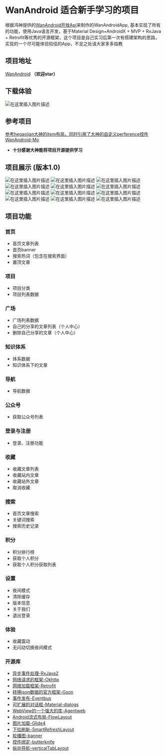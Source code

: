 
# WanAndroid 适合新手学习的项目
根据鸿神提供的[WanAndroid开放Api](https://www.wanandroid.com/)来制作的WanAndroidApp, 基本实现了所有的功能，使用Java语言开发，基于Material Design+AndroidX + MVP + RxJava + Retrofit等优秀的开源框架，这个项目是自己实习后第一次有搭建架构的思路，实现的一个尽可能体验较佳的App，不足之处请大家多多指教

## 项目地址
[WanAndroid](https://github.com/wangjianxiandev/WanAndroidMvp)  **（欢迎star）**

## 下载体验
![在这里插入图片描述](https://img-blog.csdnimg.cn/20200129172735955.png)

## 参考项目
[参考hegaojian大神的item布局，同时引用了大神的自定义perference控件](https://github.com/wangjianxiandev/WanAndroid)
[WanAndroid-Mo](https://github.com/milovetingting/WanAndroid/)
- **十分感谢大神能将项目开源提供学习**

## 项目展示 (版本1.0)
![在这里插入图片描述](https://img-blog.csdnimg.cn/20200126223529904.jpg?x-oss-process=image/watermark,type_ZmFuZ3poZW5naGVpdGk,shadow_10,text_aHR0cHM6Ly9ibG9nLmNzZG4ubmV0L3FxXzM5NDI0MTQz,size_16,color_FFFFFF,t_70)
![在这里插入图片描述](https://img-blog.csdnimg.cn/20200126223608191.jpg?x-oss-process=image/watermark,type_ZmFuZ3poZW5naGVpdGk,shadow_10,text_aHR0cHM6Ly9ibG9nLmNzZG4ubmV0L3FxXzM5NDI0MTQz,size_16,color_FFFFFF,t_70)
![在这里插入图片描述](https://img-blog.csdnimg.cn/20200126223627900.jpg?x-oss-process=image/watermark,type_ZmFuZ3poZW5naGVpdGk,shadow_10,text_aHR0cHM6Ly9ibG9nLmNzZG4ubmV0L3FxXzM5NDI0MTQz,size_16,color_FFFFFF,t_70)
![在这里插入图片描述](https://img-blog.csdnimg.cn/2020012622365514.jpg?x-oss-process=image/watermark,type_ZmFuZ3poZW5naGVpdGk,shadow_10,text_aHR0cHM6Ly9ibG9nLmNzZG4ubmV0L3FxXzM5NDI0MTQz,size_16,color_FFFFFF,t_70)
![在这里插入图片描述](https://img-blog.csdnimg.cn/2020012622372032.jpg?x-oss-process=image/watermark,type_ZmFuZ3poZW5naGVpdGk,shadow_10,text_aHR0cHM6Ly9ibG9nLmNzZG4ubmV0L3FxXzM5NDI0MTQz,size_16,color_FFFFFF,t_70)
![在这里插入图片描述](https://img-blog.csdnimg.cn/20200129142649334.jpg?x-oss-process=image/watermark,type_ZmFuZ3poZW5naGVpdGk,shadow_10,text_aHR0cHM6Ly9ibG9nLmNzZG4ubmV0L3FxXzM5NDI0MTQz,size_16,color_FFFFFF,t_70)
![在这里插入图片描述](https://img-blog.csdnimg.cn/20200126224254877.jpg?x-oss-process=image/watermark,type_ZmFuZ3poZW5naGVpdGk,shadow_10,text_aHR0cHM6Ly9ibG9nLmNzZG4ubmV0L3FxXzM5NDI0MTQz,size_16,color_FFFFFF,t_70)
![在这里插入图片描述](https://img-blog.csdnimg.cn/20200126223829960.jpg?x-oss-process=image/watermark,type_ZmFuZ3poZW5naGVpdGk,shadow_10,text_aHR0cHM6Ly9ibG9nLmNzZG4ubmV0L3FxXzM5NDI0MTQz,size_16,color_FFFFFF,t_70)
![在这里插入图片描述](https://img-blog.csdnimg.cn/20200126223852440.jpg?x-oss-process=image/watermark,type_ZmFuZ3poZW5naGVpdGk,shadow_10,text_aHR0cHM6Ly9ibG9nLmNzZG4ubmV0L3FxXzM5NDI0MTQz,size_16,color_FFFFFF,t_70)
![在这里插入图片描述](https://img-blog.csdnimg.cn/20200126223935903.jpg?x-oss-process=image/watermark,type_ZmFuZ3poZW5naGVpdGk,shadow_10,text_aHR0cHM6Ly9ibG9nLmNzZG4ubmV0L3FxXzM5NDI0MTQz,size_16,color_FFFFFF,t_70)
![在这里插入图片描述](https://img-blog.csdnimg.cn/20200126223940530.jpg?x-oss-process=image/watermark,type_ZmFuZ3poZW5naGVpdGk,shadow_10,text_aHR0cHM6Ly9ibG9nLmNzZG4ubmV0L3FxXzM5NDI0MTQz,size_16,color_FFFFFF,t_70)
![在这里插入图片描述](https://img-blog.csdnimg.cn/20200129142709807.jpg?x-oss-process=image/watermark,type_ZmFuZ3poZW5naGVpdGk,shadow_10,text_aHR0cHM6Ly9ibG9nLmNzZG4ubmV0L3FxXzM5NDI0MTQz,size_16,color_FFFFFF,t_70)
## 项目功能
### 首页
- 首页文章列表
- 首页banner
- 搜索热词（包含在搜索界面）
- 置顶文章

### 项目
- 项目分类
- 项目列表数据

### 广场
- 广场列表数据
- 自己的分享的文章列表（个人中心）
- 删除自己分享的文章（个人中心）

### 知识体系
- 体系数据
- 知识体系下的文章

### 导航
- 导航数据

### 公众号
- 获取公众号列表

### 登录与注册
- 登录、注册功能

### 收藏
- 收藏文章列表
- 收藏站内文章
- 收藏站外文章
- 取消收藏

### 搜索
- 首页文章搜索
- 关键词搜索
- 搜索历史记录

### 积分
- 积分排行榜
- 获取个人积分
- 获取个人积分获取列表

### 设置
- 夜间模式
- 清除缓存
- 版本信息
- 关于我们
- 退出登录

### 体验
- 收藏震动
- 无闪动切换夜间模式

### 开源库
- [异步事件处理-RxJava2](https://github.com/ReactiveX/RxJava)
- [网络请求的框架-Okhttp](https://github.com/square/okhttp)
- [网络加载框架-Retrofit](https://github.com/square/retrofit)
- [转换json数据的官方框架-Gson](https://github.com/google/gson)
- [事件发布-Eventbus](https://github.com/greenrobot/EventBus)
- [可扩展的对话框-Material-dialogs](https://github.com/afollestad/material-dialogs)
- [WebView的一个强大的库-Agentweb](https://github.com/Justson/AgentWeb)
- [Android流式布局-FlowLayout](https://github.com/hongyangAndroid/FlowLayout)
- [图片加载-Glide4](https://github.com/bumptech/glide)
- [下拉刷新-SmartRefreshLayout](https://github.com/scwang90/SmartRefreshLayout)
- [轮播图-banner](https://github.com/youth5201314/banner)
- [控件绑定-butterknife](https://github.com/JakeWharton/butterknife)
- [纵向导航-verticalTabLayout](https://note.youdao.com/)

